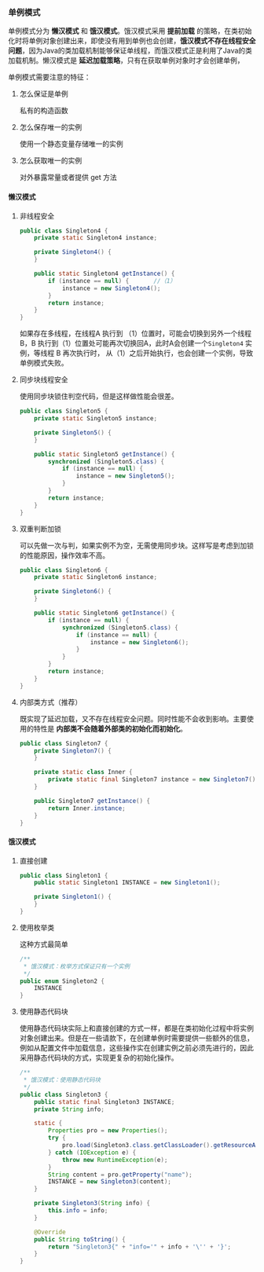 ### 单例模式

单例模式分为 **懒汉模式** 和 **饿汉模式**。饿汉模式采用  **提前加载** 的策略，在类初始化时将单例对象创建出来，即使没有用到单例也会创建，**饿汉模式不存在线程安全问题**，因为Java的类加载机制能够保证单线程，而饿汉模式正是利用了Java的类加载机制。懒汉模式是 **延迟加载策略**，只有在获取单例对象时才会创建单例，

单例模式需要注意的特征：

1. 怎么保证是单例

   私有的构造函数

2. 怎么保存唯一的实例

   使用一个静态变量存储唯一的实例

3. 怎么获取唯一的实例

   对外暴露常量或者提供 get 方法

#### 懒汉模式

1. 非线程安全

   ```java
   public class Singleton4 {
       private static Singleton4 instance;
   
       private Singleton4() {
       }
   
       public static Singleton4 getInstance() {
           if (instance == null) {       //（1）
               instance = new Singleton4();
           }
           return instance;
       }
   }
   ```

   如果存在多线程，在线程A 执行到 （1）位置时，可能会切换到另外一个线程 B，B 执行到（1）位置处可能再次切换回A，此时A会创建一个`Singleton4` 实例，等线程 B 再次执行时， 从（1）之后开始执行，也会创建一个实例，导致单例模式失败。

2. 同步块线程安全

   使用同步块锁住判空代码，但是这样做性能会很差。

   ```java
   public class Singleton5 {
       private static Singleton5 instance;
   
       private Singleton5() {
       }
   
       public static Singleton5 getInstance() {
           synchronized (Singleton5.class) {
               if (instance == null) {
                   instance = new Singleton5();
               }
           }
           return instance;
       }
   }
   ```

3. 双重判断加锁

   可以先做一次与判，如果实例不为空，无需使用同步块。这样写是考虑到加锁的性能原因，操作效率不高。

   ```java
   public class Singleton6 {
       private static Singleton6 instance;
   
       private Singleton6() {
       }
   
       public static Singleton6 getInstance() {
           if (instance == null) {
               synchronized (Singleton5.class) {
                   if (instance == null) {
                       instance = new Singleton6();
                   }
               }
           }
           return instance;
       }
   }
   
   ```

4. 内部类方式（推荐）

   既实现了延迟加载，又不存在线程安全问题。同时性能不会收到影响。主要使用的特性是 **内部类不会随着外部类的初始化而初始化**。

   ```java
   public class Singleton7 {
       private Singleton7() {
       }
   
       private static class Inner {
           private static final Singleton7 instance = new Singleton7();
       }
   
       public Singleton7 getInstance() {
           return Inner.instance;
       }
   }
   ```

#### 饿汉模式

1. 直接创建

   ```java
   public class Singleton1 {
       public static Singleton1 INSTANCE = new Singleton1();
   
       private Singleton1() {
       }
   }
   ```

2. 使用枚举类

   这种方式最简单

   ```java
   /**
    * 饿汉模式：枚举方式保证只有一个实例
    */
   public enum Singleton2 {
       INSTANCE
   }
   ```

3. 使用静态代码块

   使用静态代码块实际上和直接创建的方式一样，都是在类初始化过程中将实例对象创建出来。但是在一些请款下，在创建单例时需要提供一些额外的信息，例如从配置文件中加载信息，这些操作实在创建实例之前必须先进行的，因此采用静态代码块的方式，实现更复杂的初始化操作。

   ```java
   /**
    * 饿汉模式：使用静态代码块
    */
   public class Singleton3 {
       public static final Singleton3 INSTANCE;
       private String info;
   
       static {
           Properties pro = new Properties();
           try {
               pro.load(Singleton3.class.getClassLoader().getResourceAsStream("singleton/implement/pro.properties"));
           } catch (IOException e) {
               throw new RuntimeException(e);
           }
           String content = pro.getProperty("name");
           INSTANCE = new Singleton3(content);
       }
   
       private Singleton3(String info) {
           this.info = info;
       }
   
       @Override
       public String toString() {
           return "Singleton3{" + "info='" + info + '\'' + '}';
       }
   }
   
   ```

   